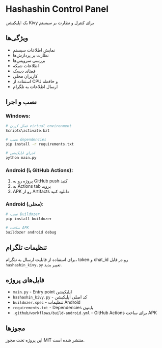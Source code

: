 # Hashashin Control Panel

یک اپلیکیشن Kivy برای کنترل و نظارت بر سیستم

## ویژگی‌ها

- نمایش اطلاعات سیستم
- نظارت بر پردازش‌ها
- بررسی سرویس‌ها
- اطلاعات شبکه
- فضای دیسک
- کاربران محلی
- استفاده از CPU و حافظه
- ارسال اطلاعات به تلگرام

## نصب و اجرا

### Windows:
```bash
# فعال کردن virtual environment
Scripts\activate.bat

# نصب dependencies
pip install -r requirements.txt

# اجرای اپلیکیشن
python main.py
```

### Android (با GitHub Actions):
1. پروژه رو به GitHub push کنید
2. به Actions tab بروید
3. APK رو از Artifacts دانلود کنید

### Android (محلی):
```bash
# نصب Buildozer
pip install buildozer

# ساخت APK
buildozer android debug
```

## تنظیمات تلگرام

برای استفاده از قابلیت ارسال به تلگرام، token و chat_id رو در فایل `hashashin_kivy.py` تغییر بدید.

## فایل‌های پروژه

- `main.py` - Entry point اپلیکیشن
- `hashashin_kivy.py` - کد اصلی اپلیکیشن
- `buildozer.spec` - تنظیمات Android
- `requirements.txt` - Dependencies پایتون
- `.github/workflows/build-android.yml` - GitHub Actions برای ساخت APK

## مجوزها

این پروژه تحت مجوز MIT منتشر شده است.

